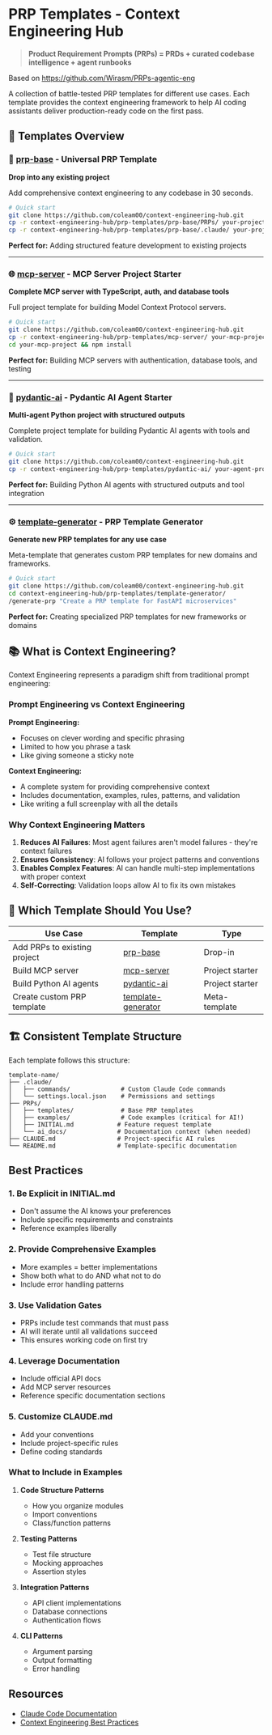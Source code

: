 # PRP Templates - Context Engineering Hub

> **Product Requirement Prompts (PRPs) = PRDs + curated codebase intelligence + agent runbooks**

Based on https://github.com/Wirasm/PRPs-agentic-eng

A collection of battle-tested PRP templates for different use cases. Each template provides the context engineering framework to help AI coding assistants deliver production-ready code on the first pass.

## 🚀 Templates Overview

### 🔧 [prp-base](./prp-base/) - Universal PRP Template

**Drop into any existing project**

Add comprehensive context engineering to any codebase in 30 seconds.

```bash
# Quick start
git clone https://github.com/coleam00/context-engineering-hub.git
cp -r context-engineering-hub/prp-templates/prp-base/PRPs/ your-project/
cp -r context-engineering-hub/prp-templates/prp-base/.claude/ your-project/
```

**Perfect for:** Adding structured feature development to existing projects

---

### 🌐 [mcp-server](./mcp-server/) - MCP Server Project Starter

**Complete MCP server with TypeScript, auth, and database tools**

Full project template for building Model Context Protocol servers.

```bash
# Quick start
git clone https://github.com/coleam00/context-engineering-hub.git
cp -r context-engineering-hub/prp-templates/mcp-server/ your-mcp-project/
cd your-mcp-project && npm install
```

**Perfect for:** Building MCP servers with authentication, database tools, and testing

---

### 🤖 [pydantic-ai](./pydantic-ai/) - Pydantic AI Agent Starter

**Multi-agent Python project with structured outputs**

Complete project template for building Pydantic AI agents with tools and validation.

```bash
# Quick start
git clone https://github.com/coleam00/context-engineering-hub.git
cp -r context-engineering-hub/prp-templates/pydantic-ai/ your-agent-project/
```

**Perfect for:** Building Python AI agents with structured outputs and tool integration

---

### ⚙️ [template-generator](./template-generator/) - PRP Template Generator

**Generate new PRP templates for any use case**

Meta-template that generates custom PRP templates for new domains and frameworks.

```bash
# Quick start
git clone https://github.com/coleam00/context-engineering-hub.git
cd context-engineering-hub/prp-templates/template-generator/
/generate-prp "Create a PRP template for FastAPI microservices"
```

**Perfect for:** Creating specialized PRP templates for new frameworks or domains

## 📚 What is Context Engineering?

Context Engineering represents a paradigm shift from traditional prompt engineering:

### Prompt Engineering vs Context Engineering

**Prompt Engineering:**

- Focuses on clever wording and specific phrasing
- Limited to how you phrase a task
- Like giving someone a sticky note

**Context Engineering:**

- A complete system for providing comprehensive context
- Includes documentation, examples, rules, patterns, and validation
- Like writing a full screenplay with all the details

### Why Context Engineering Matters

1. **Reduces AI Failures**: Most agent failures aren't model failures - they're context failures
2. **Ensures Consistency**: AI follows your project patterns and conventions
3. **Enables Complex Features**: AI can handle multi-step implementations with proper context
4. **Self-Correcting**: Validation loops allow AI to fix its own mistakes

## 🎯 Which Template Should You Use?

| Use Case                     | Template                                    | Type            |
| ---------------------------- | ------------------------------------------- | --------------- |
| Add PRPs to existing project | [prp-base](./prp-base/)                     | Drop-in         |
| Build MCP server             | [mcp-server](./mcp-server/)                 | Project starter |
| Build Python AI agents       | [pydantic-ai](./pydantic-ai/)               | Project starter |
| Create custom PRP template   | [template-generator](./template-generator/) | Meta-template   |

## 🏗️ Consistent Template Structure

Each template follows this structure:

```
template-name/
├── .claude/
│   ├── commands/              # Custom Claude Code commands
│   └── settings.local.json    # Permissions and settings
├── PRPs/
│   ├── templates/             # Base PRP templates
│   ├── examples/              # Code examples (critical for AI!)
│   ├── INITIAL.md            # Feature request template
│   └── ai_docs/              # Documentation context (when needed)
├── CLAUDE.md                 # Project-specific AI rules
└── README.md                 # Template-specific documentation
```

## Best Practices

### 1. Be Explicit in INITIAL.md

- Don't assume the AI knows your preferences
- Include specific requirements and constraints
- Reference examples liberally

### 2. Provide Comprehensive Examples

- More examples = better implementations
- Show both what to do AND what not to do
- Include error handling patterns

### 3. Use Validation Gates

- PRPs include test commands that must pass
- AI will iterate until all validations succeed
- This ensures working code on first try

### 4. Leverage Documentation

- Include official API docs
- Add MCP server resources
- Reference specific documentation sections

### 5. Customize CLAUDE.md

- Add your conventions
- Include project-specific rules
- Define coding standards

### What to Include in Examples

1. **Code Structure Patterns**
   - How you organize modules
   - Import conventions
   - Class/function patterns

2. **Testing Patterns**
   - Test file structure
   - Mocking approaches
   - Assertion styles

3. **Integration Patterns**
   - API client implementations
   - Database connections
   - Authentication flows

4. **CLI Patterns**
   - Argument parsing
   - Output formatting
   - Error handling

## Resources

- [Claude Code Documentation](https://docs.anthropic.com/en/docs/claude-code)
- [Context Engineering Best Practices](https://www.philschmid.de/context-engineering)
